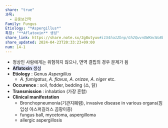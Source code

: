 ```yaml
---
share: "true"
과목:
  - 공중보건학
Family: Fungus
Etiology: "*Aspergillus*"
특징: "**Aflatoxin** 생성"
share_link: https://share.note.sx/2g8utyuv#i1X4ha1Zbnp/Gh2QwvnOWKmcNoBbHy9BmvPaaSbKCdQ
share_updated: 2024-04-23T20:33:23+09:00
num: 14-1
---
```


- 정상인 사람에게는 위험하지 않으나, 면역 결핍의 경우 문제가 됨
- <span style="background:#e0e5fc"><b>Aflatoxin</b> 생성</span>
- **Etiology** : Genus *Aspergillus*
	- *A. fumigatus*, *A. flavus*, *A. orizae*, *A. niger* etc.
- **Occurence** : soil, fodder, bedding (소, 닭)
- **Transmission** : inhalation (가장 흔함)
- **Clinical manifestation**
	- Bronchopneumonia(기관지폐렴), invasive disease in various organs(침입성 아스퍼길러스 곰팡이증)
	- fungus ball, mycetoma, aspergilloma
	- allergic aspergillosis